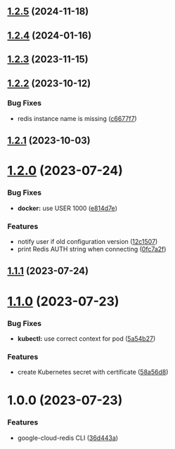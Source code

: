 ## [1.2.5](https://github.com/edosrecki/google-cloud-redis-cli/compare/v1.2.4...v1.2.5) (2024-11-18)

## [1.2.4](https://github.com/edosrecki/google-cloud-redis-cli/compare/v1.2.3...v1.2.4) (2024-01-16)

## [1.2.3](https://github.com/edosrecki/google-cloud-redis-cli/compare/v1.2.2...v1.2.3) (2023-11-15)

## [1.2.2](https://github.com/edosrecki/google-cloud-redis-cli/compare/v1.2.1...v1.2.2) (2023-10-12)


### Bug Fixes

* redis instance name is missing ([c6677f7](https://github.com/edosrecki/google-cloud-redis-cli/commit/c6677f76e002f97f15f1dd57b763fe6e8900ea25))

## [1.2.1](https://github.com/edosrecki/google-cloud-redis-cli/compare/v1.2.0...v1.2.1) (2023-10-03)

# [1.2.0](https://github.com/edosrecki/google-cloud-redis-cli/compare/v1.1.1...v1.2.0) (2023-07-24)


### Bug Fixes

* **docker:** use USER 1000 ([e814d7e](https://github.com/edosrecki/google-cloud-redis-cli/commit/e814d7e90fb2f14bc6da3c161b9652ba4e3706c3))


### Features

* notify user if old configuration version ([12c1507](https://github.com/edosrecki/google-cloud-redis-cli/commit/12c15078f52fd0d9d280fe4d468cd4c504332adb))
* print Redis AUTH string when connecting ([0fc7a2f](https://github.com/edosrecki/google-cloud-redis-cli/commit/0fc7a2fa37bffc35d158506bb1b3ef9e8eb606ff))

## [1.1.1](https://github.com/edosrecki/google-cloud-redis-cli/compare/v1.1.0...v1.1.1) (2023-07-24)

# [1.1.0](https://github.com/edosrecki/google-cloud-redis-cli/compare/v1.0.0...v1.1.0) (2023-07-23)


### Bug Fixes

* **kubectl:** use correct context for pod ([5a54b27](https://github.com/edosrecki/google-cloud-redis-cli/commit/5a54b27c78df21a5ebdc161757d4707aea549b75))


### Features

* create Kubernetes secret with certificate ([58a56d8](https://github.com/edosrecki/google-cloud-redis-cli/commit/58a56d863dc2d0aa80cf38a8ccb565586ee2757a))

# 1.0.0 (2023-07-23)


### Features

* google-cloud-redis CLI ([36d443a](https://github.com/edosrecki/google-cloud-redis-cli/commit/36d443a317f04d73bc58f4699a40cf27805908d5))
